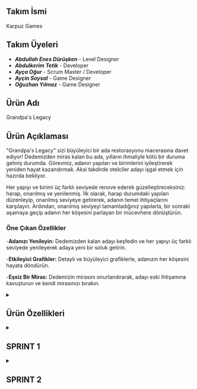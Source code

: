 ## Takım İsmi
Karpuz Games
## Takım Üyeleri
- _**Abdullah Enes Dürüşken**_ - Level Designer
- _**Abdulkerim Tetik**_ - Developer
- _**Ayça Oğur**_ - Scrum Master / Developer
- _**Ayçin Soysal**_ - Game Designer
- _**Oğuzhan Yılmaz**_ - Game Designer
## Ürün Adı
Grandpa's Legacy
## Ürün Açıklaması
"Grandpa's Legacy" sizi büyüleyici bir ada restorasyonu macerasına davet ediyor! Dedemizden miras kalan bu ada, yılların ihmaliyle kötü bir duruma gelmiş durumda. Göreviniz, adanın yapıları ve birimlerini iyileştirerek yeniden hayat kazandırmak. Aksi takdirde otelciler adayı işgal etmek için hazırda bekliyor.

Her yapıyı ve birimi üç farklı seviyede renove ederek güzelleştireceksiniz: harap, onarılmış ve yenilenmiş. İlk olarak, harap durumdaki yapıları düzenleyip, onarılmış seviyeye getirerek, adanın temel ihtiyaçlarını karşılayın. Ardından, onarılmış seviyeyi tamamladığınız yapılarla, bir sonraki aşamaya geçip adanın her köşesini parlayan bir mücevhere dönüştürün. 
### Öne Çıkan Özellikler
-**Adanızı Yenileyin:** Dedemizden kalan adayı keşfedin ve her yapıyı üç farklı seviyede yenileyerek adaya yeni bir soluk getirin.

-**Etkileyici Grafikler:** Detaylı ve büyüleyici grafiklerle, adanızın her köşesini hayata döndürün.

-**Eşsiz Bir Miras:** Dedemizin mirasını onurlandırarak, adayı eski ihtişamına kavuşturun ve kendi mirasınızı bırakın.
<details>
<summary><h2><strong>Ürün Özellikleri</strong></h2></summary>
<p>
<h2>Genel Özellikler</h2>
  
- 3D
- Single Player
- Simülatör & Macera & Restorasyon
- Sistem PC Windows

<h2>Hedef Kitle</h2>

- Günlük streslerden uzaklaşmak isteyenler,
- Tek oyunculu oyun oynamak isteyenler,
- Rahatlamak ve dinlenmek için vakit geçirmek isteyenler,
- Sanat, zanaat, tasarım, dekorasyon, doğa ile ilgilenenler,
- Estetik, yaratıcılık, düzen kurmanın tatmin duygusunu arayanlar,
- Başarı hissi ve tamamlama duygusu yaşamak isteyenler,
- Yeni bir tarz oyun denemek isteyenler bu oyunu oynayabilir.

<h2>Ürün Backlog URL</h2>
- Ürün backlog linkine ulaşmak için > <a href="https://trello.com/b/UKc12Mif/u1-bootcamp" target="_blank">U1 Backlog</a>.
<h2>Ürün Tasarım Dokümanı</h2>
- Ürün tasarım belgesine (GDD) ulaşmak için > <a href="https://imgur.com/gallery/gdd-gAORyb3" target="_blank">GDD</a>.

</p>
</details>

<details>
<summary><h2><strong>SPRINT 1</strong></h2></summary>
<p>

<details>
<summary><h2><strong>Sprint 1 Burndown Chart</strong></h2></summary>
<p>
  
![BurnDown](https://github.com/oguzhanyl/OUABootcamp24/blob/main/BootcampFiles/burndown.png)
![Tasks](https://github.com/oguzhanyl/OUABootcamp24/blob/main/BootcampFiles/tasks.png)

</p>
</details>
  
- **Sprint 1 için tamamlanması öngörülen puan:** 25
- **Puan Sistemi:** Proje için toplam 100 puan öngörülmüş olup, 1.sprint için denk gelen üniversite final haftası ve ulusal bayram sebebiyle puan düşük tutulmuştur.
- **Daily Scrum:** Kısa görüşmeler ve kararlar Whatsapp üzerinden, toplantılar Discord üzerinden gerçekleştirilmiştir. Ekran görüntülerine ulaşmak için > <a href="https://imgur.com/a/sprint-1-daily-scrums-PM3fkCL" target="_blank">Daily Scrum</a>
- **Sprint Board Güncellemeler ve Oyun Görselleri:**
- ![Trello Board1](https://github.com/oguzhanyl/OUABootcamp24/blob/main/BootcampFiles/1.png)
- ![Oyun Gorsel1](https://github.com/oguzhanyl/OUABootcamp24/blob/main/BootcampFiles/2.jpeg)
- ![Trello Board Update](https://github.com/oguzhanyl/OUABootcamp24/blob/main/BootcampFiles/3.png)
- ![Oyun Gorsel1](https://github.com/oguzhanyl/OUABootcamp24/blob/main/BootcampFiles/4.jpeg)
- ![Oyun Gorsel1](https://github.com/oguzhanyl/OUABootcamp24/blob/main/BootcampFiles/5.jpeg)
- ![UIStart Screen](https://github.com/oguzhanyl/OUABootcamp24/blob/main/BootcampFiles/ui1.png)
- ![UIOptions Screen](https://github.com/oguzhanyl/OUABootcamp24/blob/main/BootcampFiles/ui2.png)
- ![UIEnd Screen](https://github.com/oguzhanyl/OUABootcamp24/blob/main/BootcampFiles/ui3.png)
  
- **Sprint Review:**
   - Sprint için hedeflenen tüm görevler tamamlanmış olup bir sonraki sprint işleri detaylandırılmıştır.
   - High poly olmasına karar verilen oyunun 3d asset içeriklerinin zenginleşmesi ve adanın masterplanının tasarlanması kararı alınmıştır.
   - Kodlama için basit ve opsiyonel (zor) seçenekler belirlenmiş olup projenin gidişatına göre ekleme yapılmasına karar verilmiştir.
   - 2.sprint için görev ve zaman planlaması yapılmıştır. 

_**Sprint Review Katılımcıları:**_ Abdullah Enes Dürüşken, Abdülkerim Tetik, Ayça Oğur, Ayçin Soysal, Oğuzhan Yılmaz

- **Sprint Retrospective:**
   - Keyifli ve iş paylaşımının güzel olduğu bir sprint geçirildiğine karar verildi.
   - Ekibin çalışma programı sebebiyle bir araya gelme problemi üzerine konuşulup çözüme kavuşturuldu. Oyunun ana hatlarının belirlenmesi sebebiyle toplu görüşmelerin sıklığı azaltıldı.
   - Bir konuda karar verme üzerine daha hızlı aksiyon alma hedefi belirlendi.
   - Planlı ve net bir zaman dilimi içerisinde çalışmanın motive edici ve ilerleyici olması konusunda hemfikir olundu.
   - Rolumüzde neyi daha iyi yapabilirdik değerlendirmesi > Abdullah, sahne tasarımı küplerle prototip şekilde hazırlanmış olsaydı ilerleme hızlanabilirdi. Abdülkerim, kodlama daha detaylı incelenebilirdi. Ayça, proje yönetimi daha planlı ve hızlı karar vererek ilerlenebilirdi. Ayçin, tasarım üzerine detaylı çalışılabilirdi. Oğuzhan, UI tasarımın iyi gittiği yönünde geri bildirim verildi. 

</p>
</details>

<details>
<summary><h2><strong>SPRINT 2</strong></h2></summary>
<p>

<details>
<summary><h2><strong>Sprint 2 Burndown Chart</strong></h2></summary>
<p>
  
![BurnDown]()
![Tasks]()

</p>
</details>

- **Sprint 2 için tamamlanması öngörülen puan:** 60
- **Puan Sistemi:** Projenin ana mekaniğinin 2.Sprint'te tamamlanması kararlaştırılmıştır. Bu sebeple toplam 100 puanlık sprintin büyük payı buraya ayrılmıştır. Görevlerin puanları, tamamlanacak iş saati hesap edilerek belirlenmiştir. 
- **Daily Scrum:** Kısa görüşmeler ve kararlar Whatsapp üzerinden, toplantılar Discord üzerinden gerçekleştirilmiştir. Ekran görüntülerine ulaşmak için > <a href="https://imgur.com/a/sprint-2-daily-scrums-eLAFPvT">Daily Scrum</a>
- **Sprint Board Güncellemeler ve Oyun Görselleri:**
--

- **Sprint Review:**
   - 
_**Sprint Review Katılımcıları:

- **Sprint Retrospective:**
-    -
